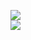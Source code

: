 [![](https://img.shields.io/badge/Made%20With-Github%20Spray-lightgrey.svg?style=for-the-badge&logo=github)](https://github.com/Annihil/github-spray#20636)  
[![](https://i.imgur.com/2DrTn0Z.gif)](https://github.com/Annihil/github-spray)